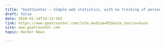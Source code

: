 ```yaml
---
title: "GoatCounter – Simple web statistics, with no tracking of personal data"
draft: false
date: 2020-01-14T14:13:59Z
link: https://www.goatcounter.com/?utm_medium=RSS&utm_source=hune
site: www.goatcounter.com
topic: Hacker News  

---
```

